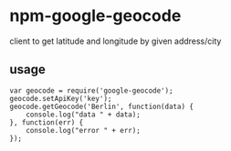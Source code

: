 # npm-google-geocode
client to get latitude and longitude by given address/city

## usage
    var geocode = require('google-geocode');
    geocode.setApiKey('key');
    geocode.getGeocode('Berlin', function(data) {
        console.log("data " + data);
    }, function(err) {
        console.log("error " + err);
    });
